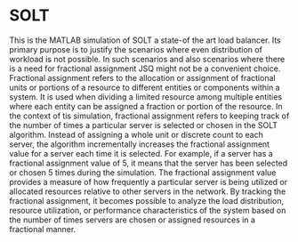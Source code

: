 # SOLT
This is the MATLAB simulation of SOLT a state-of the art load balancer. Its primary purpose is to justify the scenarios where even distribution of 
workload is not possible. In such scenarios and also scenarios where there is a need for fractional assignment JSQ might not be a convenient choice. Fractional
assignment refers to the allocation or assignment of fractional units or portions of a resource to different entities or components within 
a system. It is used when dividing a limited resource among multiple entities where each entity can be assigned a fraction or portion of the resource.
In the context of tis simulation, fractional assignment refers to keeping track of the number of times a particular server is selected or
chosen in the SOLT algorithm. Instead of assigning a whole unit or discrete count to each server, the algorithm incrementally increases 
the fractional assignment value for a server each time it is selected. For example, if a server has a fractional assignment value of 5, it means that the 
server has been selected or chosen 5 times during the simulation. The fractional assignment value provides a measure of how frequently a particular server
is being utilized or allocated resources relative to other servers in the network. By tracking the fractional assignment, it becomes possible to analyze the 
load distribution, resource utilization, or performance characteristics of the system based on the number of times 
servers are chosen or assigned resources in a fractional manner.
